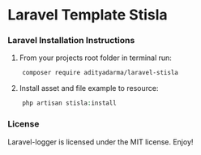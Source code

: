 # Laravel Template Stisla

### Laravel Installation Instructions
1. From your projects root folder in terminal run:

```bash
    composer require adityadarma/laravel-stisla
```

2. Install asset and file example to resource:

```php
    php artisan stisla:install
```

### License
Laravel-logger is licensed under the MIT license. Enjoy!
